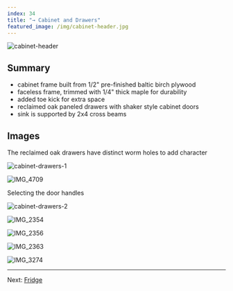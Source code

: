 ```yaml
---
index: 34
title: "→ Cabinet and Drawers"
featured_image: /img/cabinet-header.jpg
---
```


![cabinet-header](img/cabinet-header.jpg)

## Summary
- cabinet frame built from 1/2" pre-finished baltic birch plywood
- faceless frame, trimmed with 1/4" thick maple for durability
- added toe kick for extra space
- reclaimed oak paneled drawers with shaker style cabinet doors
- sink is supported by 2x4 cross beams

## Images

The reclaimed oak drawers have distinct worm holes to add character

![cabinet-drawers-1](img/cabinet-drawers-1.jpg)

![IMG_4709](img/IMG_4709.jpg)

Selecting the door handles

![cabinet-drawers-2](img/cabinet-drawers-2.jpg)

![IMG_2354](img/IMG_2354.jpg)

![IMG_2356](img/IMG_2356.jpg)

![IMG_2363](img/IMG_2363.jpg)

![IMG_3274](img/IMG_3274.jpg)

---

Next: [Fridge](Fridge.md)